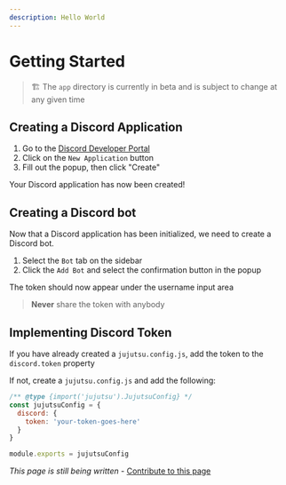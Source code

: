 ```yaml
---
description: Hello World
---
```


# Getting Started

> 🏗️ The `app` directory is currently in beta and is subject to change at any given time

## Creating a Discord Application

1. Go to the [Discord Developer Portal](https://discord.com/developers/applications) 
2. Click on the `New Application` button
3. Fill out the popup, then click "Create"

Your Discord application has now been created!

## Creating a Discord bot

Now that a Discord application has been initialized, we need to create a Discord bot.

1. Select the `Bot` tab on the sidebar
2. Click the `Add Bot` and select the confirmation button in the popup

The token should now appear under the username input area

> **Never** share the token with anybody

## Implementing Discord Token

If you have already created a `jujutsu.config.js`, add the token to the `discord.token` property

If not, create a `jujutsu.config.js` and add the following:

```js:jujutsu.config.js
/** @type {import('jujutsu').JujutsuConfig} */
const jujutsuConfig = {
  discord: {
    token: 'your-token-goes-here'
  }
}

module.exports = jujutsuConfig
```

_This page is still being written_ - [Contribute to this page](https://github.com/vajitsu/jujutsu.js/blob/canary/docs/getting-started.md)
